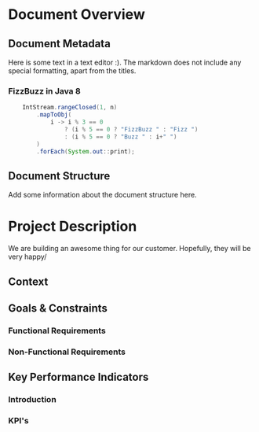 # Document Overview

## Document Metadata

Here is some text in a text editor :).
The markdown does not include any special formatting, apart from the titles.

### FizzBuzz in Java 8


```java
    IntStream.rangeClosed(1, n)
        .mapToObj(
            i -> i % 3 == 0 
                ? (i % 5 == 0 ? "FizzBuzz " : "Fizz ") 
                : (i % 5 == 0 ? "Buzz " : i+" ")
        )
        .forEach(System.out::print);
```


## Document Structure

Add some information about the document structure here.

# Project Description
We are building an awesome thing for our customer.
Hopefully, they will be very happy/

## Context

## Goals & Constraints

### Functional Requirements

### Non-Functional Requirements

## Key Performance Indicators

### Introduction

### KPI's 

